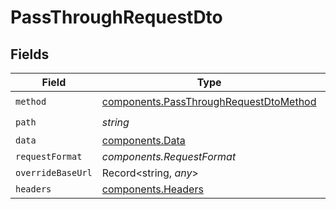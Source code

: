 # PassThroughRequestDto


## Fields

| Field                                                                                            | Type                                                                                             | Required                                                                                         | Description                                                                                      |
| ------------------------------------------------------------------------------------------------ | ------------------------------------------------------------------------------------------------ | ------------------------------------------------------------------------------------------------ | ------------------------------------------------------------------------------------------------ |
| `method`                                                                                         | [components.PassThroughRequestDtoMethod](../../models/components/passthroughrequestdtomethod.md) | :heavy_check_mark:                                                                               | N/A                                                                                              |
| `path`                                                                                           | *string*                                                                                         | :heavy_check_mark:                                                                               | N/A                                                                                              |
| `data`                                                                                           | [components.Data](../../models/components/data.md)                                               | :heavy_minus_sign:                                                                               | N/A                                                                                              |
| `requestFormat`                                                                                  | *components.RequestFormat*                                                                       | :heavy_minus_sign:                                                                               | N/A                                                                                              |
| `overrideBaseUrl`                                                                                | Record<string, *any*>                                                                            | :heavy_minus_sign:                                                                               | N/A                                                                                              |
| `headers`                                                                                        | [components.Headers](../../models/components/headers.md)                                         | :heavy_minus_sign:                                                                               | N/A                                                                                              |